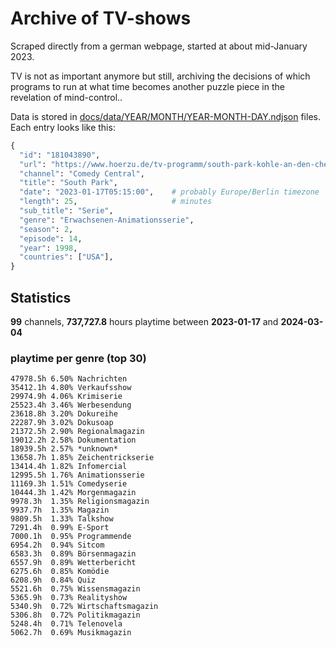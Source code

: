 # Archive of TV-shows

Scraped directly from a german webpage, started at about mid-January 2023.

TV is not as important anymore but still, archiving the decisions of which programs to run at what time
becomes another puzzle piece in the revelation of mind-control.. 

Data is stored in [docs/data/YEAR/MONTH/YEAR-MONTH-DAY.ndjson](docs/data/) files. 
Each entry looks like this:

```python
{
  "id": "181043890", 
  "url": "https://www.hoerzu.de/tv-programm/south-park-kohle-an-den-chefkoch/bid_181043890/", 
  "channel": "Comedy Central", 
  "title": "South Park", 
  "date": "2023-01-17T05:15:00",    # probably Europe/Berlin timezone 
  "length": 25,                     # minutes 
  "sub_title": "Serie", 
  "genre": "Erwachsenen-Animationsserie", 
  "season": 2, 
  "episode": 14, 
  "year": 1998, 
  "countries": ["USA"],
}
```

## Statistics

**99** channels, **737,727.8** hours playtime between **2023-01-17** and **2024-03-04**


### playtime per genre (top 30)

    47978.5h 6.50% Nachrichten
    35412.1h 4.80% Verkaufsshow
    29974.9h 4.06% Krimiserie
    25523.4h 3.46% Werbesendung
    23618.8h 3.20% Dokureihe
    22287.9h 3.02% Dokusoap
    21372.5h 2.90% Regionalmagazin
    19012.2h 2.58% Dokumentation
    18939.5h 2.57% *unknown*
    13658.7h 1.85% Zeichentrickserie
    13414.4h 1.82% Infomercial
    12995.5h 1.76% Animationsserie
    11169.3h 1.51% Comedyserie
    10444.3h 1.42% Morgenmagazin
    9978.3h  1.35% Religionsmagazin
    9937.7h  1.35% Magazin
    9809.5h  1.33% Talkshow
    7291.4h  0.99% E-Sport
    7000.1h  0.95% Programmende
    6954.2h  0.94% Sitcom
    6583.3h  0.89% Börsenmagazin
    6557.9h  0.89% Wetterbericht
    6275.6h  0.85% Komödie
    6208.9h  0.84% Quiz
    5521.6h  0.75% Wissensmagazin
    5365.9h  0.73% Realityshow
    5340.9h  0.72% Wirtschaftsmagazin
    5306.8h  0.72% Politikmagazin
    5248.4h  0.71% Telenovela
    5062.7h  0.69% Musikmagazin
